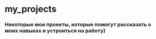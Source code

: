 # my_projects
### Некоторые мои проекты, которые помогут рассказать о моих навыках и устроиться на работу)
